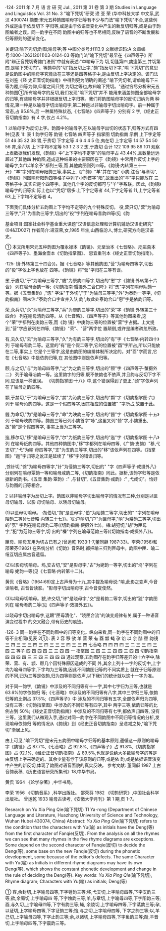 ·124·
2011 年 7 月 语 言 研 究 Jul., 2011 第 31 卷 第 3 期 Studies in Language and Linguistics Vol. 31 No. 3 
"喻下凭切"研究 遆 亚 荣 
(华中科技大学 中文系,武汉 430074)
摘要:宋元五种韵图喻母字归等有不少与门法"喻下凭切"不合,这些例外或是由于依反切下 字归等,或是由于依语音变化中产生的新反切归等,或是由于韵图编者之误。同一韵字在不同 韵图中的归等也不尽相同,反映了语音的不断发展和归等原则的逐渐变化。

关键词:喻下凭切;韵图;喻母字;等 中图分类号:H113.9 文献标识码:A 文章编号:1000-1263(2011)03-0124-03 等韵门法"喻下凭切"最早在《四声等子》所附"辨正音凭切寄韵门法例"中就有表述:"单喻母下为 切,切逢第四,韵逢第三,并切第四,是喻下凭切门"。等韵中的"切"指反切上字,"韵"指反切下字,"喻 下凭切"的意思是说韵图中的喻母字究竟放在三等还是四等格子中,是由反切上字决定的。该门法在刘鉴《经 史正音切韵指南》中得到更为明确的阐述:"喻下凭切者,谓单喻母下三等为覆,四等为仰,仰覆之间只凭 为切之等也,故曰喻下凭切。"通过穷尽分析宋元五种韵图①所有喻母字的反切,我们发现"喻下凭切"并不 能用来涵盖韵图全部喻母字的归等,有些喻母字并非根据反切上字归等。我们将韵图喻母字的反切归纳为两 种情况,第一种是以喻母字切出喻母字,第二种是以非喻母字切出喻母字。前一种属于常态,占 95.8%,后 一种属特殊状态,《七音略》《四声等子》分别有 2 字,《经史正音切韵指南》有 4 字,仅占 4.2%。

1 以喻母字为反切上字。韵图中的喻母字,在以喻母字出切的状态下,归等方式有四种(见表 1):
表 1 韵字归等 韵镜 七音略 四声等子 指掌图 切韵指南 示例 上下字定等 51 46 35 32 38 胃,于贵切 下字定等 4 6 4 4 5 佁,夷在切 上字定等 14 57 54 50 56 育,余六切 上下字均不定等 53 1 2 3 2 㦣,于歳切 合计 122 109 95 89 101 观察上表数据我们发现,《韵镜》中"上下字均不定等"的喻母字占 43.44%,且数量远远超过了其他四 种韵图,造成这种结果的主要原因在于《韵镜》中常用作反切上字的喻母字,如"以羊余予"都列三等,而 其他韵图则列四等。《韵镜·内转第三十一开》"羊"字列在喻母阳韵三等,事实上,《广韵》"羊"并在"阳" 小韵,注音"与章切",《韵镜》同图喻母阳韵四等格子中列了小韵首字"阳",故重出的"羊"字只能放在 三等格子中,其实它是个四等字。其他几个字的反切都可与"羊"字系联。因此,《韵镜》喻母字的归等实 际上也以"凭切"居多:上下字定等者 44,下字定等者 11,上字定等者 63,上下字均不定等者 4。

下面我们具体分析五韵图上下字均不定等的九个特殊反切。 役,营只切,"营"为喻母三等字,"只"为昔韵三等字,切出的"役"字列在喻母昔韵四等(见《韵
 
基金项目:国家社会科学基金重大课题"汉语信息处理和计算机辅助汉语史研究"(04&ZD027)
作者简介:遆亚荣,女,1985 年生,山西临汾人,博士,研究方向是汉语史。

① 本文所用宋元五种韵图为覆永禄本《韵镜》、元至治本《七音略》、咫进斋本《四声等子》、墨海金壶本《切韵指掌图》、
思宜重刊本《经史正音切韵指南》。

·125·
镜·外转第三十四合》)。据《七音略》等其他韵图,"营"为喻母四等字,切出的"役"字依上字也放在 四等。《韵镜》将"营"字归在三等有误。

㦣,于歳切,"于"为喻母三等字,"歳"为祭韵四等字,切出的"㦣"字《韵镜·外转第十六合》
列在喻母泰韵一等;《切韵指南·蟹摄外二合口呼》将"㦣"字列在喻母队韵一等。据《五音集韵》,"㦣" 字注"于外切","于"为喻母三等字,"外"为泰韵一等字,《切韵指南》图末注:"泰韵合口字宜并入队 韵",故此处泰韵合口"㦣"字是依韵归等。

荣,永兵切,"永"为喻母三等字,"兵"为庚韵三等字,切出的"荣"字《韵镜·外转第三十四合》
列在喻母清韵四等。从《七音略》、《四声等子》等其他韵图来看,这个"荣"字都列在庚韵三等,而《韵 镜》中庚韵三等的位置被"营"字占据。上文提到,"营"字应该列在四等,《韵镜》"荣"、"营"两字位 置颠倒,或许是编者疏忽所致。

有,云久切,"云"为喻母三等字,"久"为有韵三等字,切出的"有"字《七音略·内转四十》列 于喻母有韵二等。这里的"有"是个假二等字,它的位置被"酉"字所占,所以只能放在二等,事实上 它是个三等字,这是由韵图的编排体制所决定的。对"酉"字而言,它在《七音略》中是依韵归等,在 其他图中则是依声归等。

颐,与之切,"与"为喻母四等字,"之"为之韵三等字,切出的"颐"字《四声等子·蟹摄外二》
列于喻母咍韵一等。这里韵字的归等,既不依韵也不依声,并且韵与反切下字不同,应该是一种讹误。 《切韵指掌图·十八》中,这个错误得到了更正,"颐"字依声列在了喻母之韵四等。

䫴,于禁切,"于"为喻母三等字,"禁"为沁韵三等字,切出的"䫴"字《切韵指掌图·六》列于 喻母沁韵四等。这是一个假四等字,因其相应的位置被" "字所占,故置于此。

醟,为命切,"为"是喻母三等字,"命"为映韵三等字,切出的"醟"字《切韵指掌图·十五》列 于喻母映韵四等。韵图三等已列小韵首字"咏",这里又列"醟"字,小韵重出,故"醟"是个假四等字, 事实上当为三等字。

迤,移尔切,"移"是喻母三等字,"尔"为纸韵三等字,切出的"迤"字《切韵指掌图·十八》列 在喻母纸韵四等。其他四种韵图中,"移"字都列在喻母四等,《广韵·支韵》"移,弋支切","弋"为喻 母四等字,"支"为支韵三等字,切出的"移"该依声列在四等。《指掌图》"迤"字归等之讹正是延续了 "移"字的错误归等。

 ,馀针切,"馀"为喻母四等字,"针"为侵韵三等字,切出的" "字《四声等子·咸摄外八》
分别列在喻母覃韵一等和喻母咸韵二等,《切韵指南》同此。据析,该韵字归等是依据新的韵书。《五音 集韵·覃韵》:" ,与甘切",《五音集韵·咸韵》:" ,弋咸切"。恰好与韵图的归等相合。

2 以非喻母字为反切上字。韵图以非喻母字切出喻母字的情况有三种,分别是以匣母切喻母、以影 母切喻母、以晓母切喻母。

(1)以匣母切喻母。 :胡伯切,"胡"是匣母字,"伯"为陌韵二等字,切出的" "字列在喻母 陌韵二等(《七音略·内转三十七》)。宖:户萌切,"户"为匣母字,"萌"为耕韵二等字,切出的"宖" 字列在喻母庚韵二等(《切韵指南·梗摄外七》)。槏:胡犯切,"胡"为匣母字,"犯"为范韵三等字,切 出的"槏"字列在喻母范韵三等(《切韵指南·咸摄外八》)。

匣母、喻母互用为切古已有之(曾运乾 1933:1-7,董同龢 1987:33)。李荣(1956)和邵荣芬(1982)
在系统分析《切韵》音系时,都把喻三归到匣母中。韵图中匣、喻二纽互切应属古音遗留。

(2)以影母切喻母。坞,安古切,"安"是影母字,"古"为姥韵一等字,切出的"坞"字列在喻母 姥韵一等(见《七音略·内转第十二》)。

黄侃《音略》(1964:69)定上古声母为十九,其中提及喻母说:"喻,此影之变声,今音读喻者, 古音皆读影。"影母字切出喻母字,古今音变使然。

(3)以晓母切喻母。猇,许交切,"许"是晓母字,"交"是肴韵二等字,切出的"猇"字韵图列在 喻母肴韵二等(见《四声等子·效摄外五》)。

以晓母字切出喻母字,这跟"匣母清化"、"晓匣合流"的演变规律有关,属于一种语音演变过程中 的交叉融合,带有历史的痕迹。

·126·
3 同一韵字在不同韵图中的归等变化。纵向来看,同一韵字在不同韵图中的归等不全相同(见表 2①):
表 2 容 移 欲 羊 营 荣 有 酉 䫴 蝇 孕 饴 以 余 酳 颐 韵镜 三 四 三 三 三 四 三 四 三 三 三 四 三 三 四 七音略 四 四 四 四 三 二 三 三 四 三 四 三 等子 四 四 四 四 三 三 四 四 一 指掌图 三 四 三 三 四 四 三 四 四 切韵指南 四 四 四 四 三 三 四 三 四 四 四 通过观察,五韵图存在韵字归等差异的十六字中,除荣、营、有、䫴、颐几个因特殊原因造成的不同 外,其余上列十一字的反切中,上字均为喻母四等字,下字均为三等韵,因此不同韵图归等的不同实质上 就在于归等原则的不同,归为三等是依韵,归为四等则是依声,以下我们的统计就以这十一字为准。

对于同一韵字,《韵镜》中涉及的不同归等有十一字,其中七字归为三等,也就是 63.6%的字依韵归 等;《七音略》中涉及的不同归等有八字,其中三字归三等,依韵归等的比例占 37.5%;《四声等子》中 涉及的不同归等有五字,全部依声归为四等,没有三等;《切韵指掌图》中涉及的不同归等有四字,其中 两字三等,依韵归等的比例占到 50%;《经史正音切韵指南》中涉及的不同归等有七字,都依声归四等, 没有三等。这里我们从微观入手,通过对同一韵字在不同韵图中不同归等情况的分析,发现喻母依韵归 等的情况从《韵镜》到《经史正音切韵指南》呈递减之势,"喻下凭切"渐居上风。

由上可见,"喻下凭切"是宋元五韵图中喻母字归等的基本原则,遵循这一原则的喻母字《韵镜》占 87.7%,《七音略》占 92.8%,《四声等子》占 91.8%,《切韵指掌图》占 92.1%,《经史正音切韵指南》占 89.5%,也就是说绝大多数喻母字的等是由反切上字来确定的。其余少量有悖于该原则的归等,或是依 韵,或是依据语音演变中产生的新反切,体现了韵图对语音面貌的真实反映。 参考文献: 
董同龢 1987 上古音韵表稿,《历史语言研究所集刊》18,中华书局。

黄侃 1964 《论学杂著》,中华书局。

李荣 1956 《切韵音系》,科学出版社。 邵荣芬 1982 《切韵研究》,中国社会科学出版社。 曾运乾 1933 喻母古读考,《安徽大学月刊》第 1 期,页 1-7。

Research on Yu Xia Ping Qie(喻下凭切) 
TI Ya-rong 
(Department of Chinese Language and Literature, Huazhong University of Science and Technology, Wuhan Hubei 430074, China) 
Abstract: *Yu Xia Ping Qie*(喻下凭切) refers to the condition that the characters with Yu(喻) as initials have the Deng(等) from the first character of Fanqie(反切). From the analysis on all the rhymes we can see that many rhymes in the five rhyme diagrams are exceptions. Some depend on the second character of Fanqie(反切) to decide the Deng(等), some base on the new Fanqie(反切) during the phonetic development, some because of the editor's defects. The same Character with Yu(喻) as Initials in different rhyme diagrams may have its own Deng(等), which shows the constant phonetic development and change in the rule of deciding the Deng(等). Key words: *Yu Xia Ping Qie*(喻下凭切), Rhyme diagram; Characters with Yu(喻) as initials; Deng(等) 
 
① 容,余封切,上字喻母四等,下字锺韵三等;移,弋支切,上字喻母四等,下字支韵三等;欲,余蜀切,上字喻母四 等,下字烛韵三等;羊,与章切,上字喻母四等,下字阳韵三等;酉,与久切,上字喻母四等,下字有韵三等;蝇, 余陵切,上字喻母四等,下字蒸韵三等;孕,以证切,上字喻母四等,下字证韵三等;饴,与之切,上字喻母四等, 下字之韵三等;以,羊己切,上字喻母四等,下字止韵三等;余,以诸切,上字喻母四等,下字鱼韵三等;酳,羊晋 切,上字喻母四等,下字震韵三等。